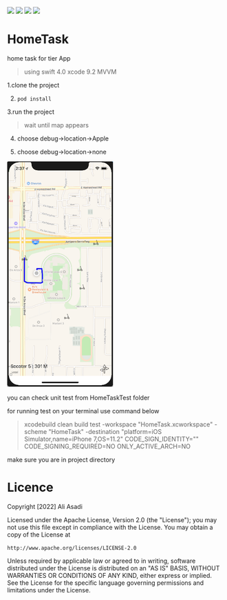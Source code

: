 <img src="https://img.shields.io/github/issues/M0TRIX/HomeTask"> <img src="https://img.shields.io/github/forks/M0TRIX/HomeTask"> <img src="https://img.shields.io/github/stars/M0TRIX/HomeTask"> <img src="https://img.shields.io/github/license/M0TRIX/HomeTask">

# HomeTask
home task for tier App

> using swift 4.0
> xcode 9.2
> MVVM

1.clone the project

2. ``` pod install ```

3.run the project
> wait until map appears

4. choose debug->location->Apple

5. choose debug->location->none

<img src="https://github.com/M0TRIX/HomeTask/blob/master/shot.png">

you can check unit test from HomeTaskTest folder

for running test on your terminal use command below

> xcodebuild clean build test -workspace "HomeTask.xcworkspace" -scheme "HomeTask" -destination "platform=iOS Simulator,name=iPhone 7,OS=11.2" CODE_SIGN_IDENTITY="" CODE_SIGNING_REQUIRED=NO ONLY_ACTIVE_ARCH=NO

make sure you are in project directory


# Licence

Copyright [2022] Ali Asadi

Licensed under the Apache License, Version 2.0 (the "License");
you may not use this file except in compliance with the License.
You may obtain a copy of the License at

    http://www.apache.org/licenses/LICENSE-2.0

Unless required by applicable law or agreed to in writing, software
distributed under the License is distributed on an "AS IS" BASIS,
WITHOUT WARRANTIES OR CONDITIONS OF ANY KIND, either express or implied.
See the License for the specific language governing permissions and
limitations under the License.
